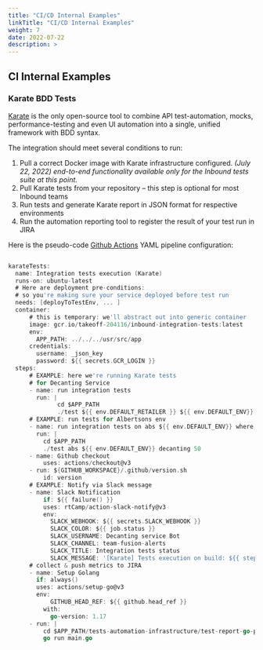 ```yaml
---
title: "CI/CD Internal Examples"
linkTitle: "CI/CD Internal Examples"
weight: 7
date: 2022-07-22
description: >
---
```


## CI Internal Examples

### Karate BDD Tests

[Karate](https://github.com/karatelabs/karate) is the only open-source tool to combine API test-automation, mocks, performance-testing and even UI automation into a single, unified framework with BDD syntax.

The integration should meet several conditions to run:

 1. Pull a correct Docker image with Karate infrastructure configured. *(July 22, 2022) end-to-end functionality available only for the Inbound tests suite at this point.*
 1. Pull Karate tests from your repository – this step is optional for most Inbound teams
 1. Run tests and generate Karate report in JSON format for respective environments
 1. Run the automation reporting tool to register the result of your test run in JIRA


 Here is the pseudo-code [Github Actions](https://docs.github.com/en/actions) YAML pipeline configuration:

```go {.myclass linenos=table}

karateTests:
  name: Integration tests execution (Karate)
  runs-on: ubuntu-latest
  # Here are deployment pre-conditions:
  # so you're making sure your service deployed before test run
  needs: [deployToTestEnv, ... ] 
  container:
      # this is temporary: we'll abstract out into generic container
      image: gcr.io/takeoff-204116/inbound-integration-tests:latest
      env:
        APP_PATH: ../../../usr/src/app
      credentials:
        username: _json_key
        password: ${{ secrets.GCR_LOGIN }}
  steps:
      # EXAMPLE: here we're running Karate tests 
      # for Decanting Service
      - name: run integration tests
        run: |
              cd $APP_PATH
              ./test ${{ env.DEFAULT_RETAILER }} ${{ env.DEFAULT_ENV}} decanting 50
      # EXAMPLE: run tests for Albertsons env
      - name: run integration tests on abs ${{ env.DEFAULT_ENV}} where GOLD is enabled
        run: |
          cd $APP_PATH
          ./test abs ${{ env.DEFAULT_ENV}} decanting 50
      - name: Github checkout
          uses: actions/checkout@v3            
      - run: ${GITHUB_WORKSPACE}/.github/version.sh
          id: version
      # EXAMPLE: Notify via Slack message
      - name: Slack Notification
          if: ${{ failure() }}
          uses: rtCamp/action-slack-notify@v3
          env:
            SLACK_WEBHOOK: ${{ secrets.SLACK_WEBHOOK }}
            SLACK_COLOR: ${{ job.status }}
            SLACK_USERNAME: Decanting service Bot
            SLACK_CHANNEL: team-fusion-alerts
            SLACK_TITLE: Integration tests status
            SLACK_MESSAGE: '[Karate] Tests execution on build: ${{ steps.version.outputs.version }} was ${{ job.status }}'
      # collect & push metrics to JIRA
      - name: Setup Golang
        if: always()
        uses: actions/setup-go@v3
        env:
            GITHUB_HEAD_REF: ${{ github.head_ref }}
          with:
            go-version: 1.17
      - run: |
          cd $APP_PATH/tests-automation-infrastructure/test-report-go-parser
          go run main.go
    
```